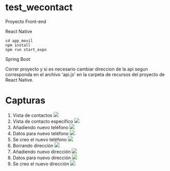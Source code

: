 # test_wecontact

Proyecto Front-end

React Native

```
cd app_movil
npm install
npm run start_expo
```

Spring Boot

Correr proyecto y si es necesario cambiar direccion de la api segun corresponda en el archivo 'api.js' en la carpeta de recursos del proyecto de React Native.

# Capturas

1. Vista de contactos
   ![](captures/1.contactos.jpg)
2. Vista de contacto específico
   ![](captures/2.contacto.jpg)
3. Añadiendo nuevo teléfono
   ![](captures/3.new_phone.jpg)
4. Datos para nuevo teléfono
   ![](captures/4.datos_phone.jpg)
5. Se creo el nuevo teléfono
   ![](captures/5.phone_added.jpg)
6. Borrando dirección
   ![](captures/6.delete_address.jpg)
7. Añadiendo nuevo dirección
   ![](captures/7.new_address.jpg)
8. Datos para nuevo dirección
   ![](captures/8.datos_address.jpg)
9. Se creo el nuevo dirección
   ![](captures/9.address_added.jpg)
